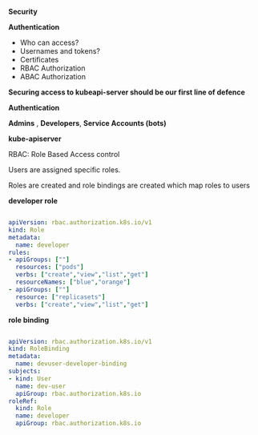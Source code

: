 **Security**

**Authentication**

- Who can access?
- Usernames and tokens?
- Certificates
- RBAC Authorization
- ABAC Authorization


**Securing access to kubeapi-server should be our first line of defence**

**Authentication**

**Admins** , **Developers**, **Service Accounts (bots)**

**kube-apiserver**

RBAC: Role Based Access control

Users are assigned specific roles.

Roles are created and role bindings are created which map roles to users

**developer role**

```yaml

apiVersion: rbac.authorization.k8s.io/v1
kind: Role
metadata:
  name: developer
rules:
- apiGroups: [""]
  resources: ["pods"]
  verbs: ["create","view","list","get"]
  resourceNames: ["blue","orange"]
- apiGroups: [""]
  resource: ["replicasets"]
  verbs: ["create","view","list","get"]

```
**role binding**

```yaml

apiVersion: rbac.authorization.k8s.io/v1
kind: RoleBinding
metadata:
  name: devuser-developer-binding
subjects:
- kind: User
  name: dev-user
  apiGroup: rbac.authorization.k8s.io
roleRef:
  kind: Role
  name: developer
  apiGroup: rbac.authorization.k8s.io


```

